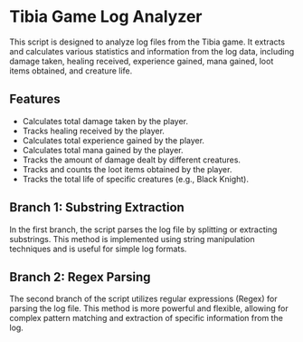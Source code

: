 # Tibia Game Log Analyzer

This script is designed to analyze log files from the Tibia game. It extracts and calculates various statistics and information from the log data, including damage taken, healing received, experience gained, mana gained, loot items obtained, and creature life.

## Features

- Calculates total damage taken by the player.
- Tracks healing received by the player.
- Calculates total experience gained by the player.
- Calculates total mana gained by the player.
- Tracks the amount of damage dealt by different creatures.
- Tracks and counts the loot items obtained by the player.
- Tracks the total life of specific creatures (e.g., Black Knight).


## Branch 1: Substring Extraction

In the first branch, the script parses the log file by splitting or extracting substrings. This method is implemented using string manipulation techniques and is useful for simple log formats.

## Branch 2: Regex Parsing

The second branch of the script utilizes regular expressions (Regex) for parsing the log file. This method is more powerful and flexible, allowing for complex pattern matching and extraction of specific information from the log.


